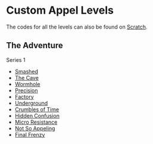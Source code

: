 # Custom Appel Levels

The codes for all the levels can also be found on [Scratch](https://scratch.mit.edu/projects/467369291/).


## The Adventure
Series 1

- [Smashed](Series%201%20–%20The%20Adventure/Smashed)
- [The Cave](Series%201%20–%20The%20Adventure/The%20Cave)
- [Wormhole](Series%201%20–%20The%20Adventure/Wormhole)
- [Precision](Series%201%20–%20The%20Adventure/Precision)
- [Factory](Series%201%20–%20The%20Adventure/Factory)
- [Underground](Series%201%20–%20The%20Adventure/Underground)
- [Crumbles of Time](Series%201%20–%20The%20Adventure/Crumbles%20of%20Time)
- [Hidden Confusion](Series%201%20–%20The%20Adventure/Hidden%20Confusion)
- [Micro Resistance](Series%201%20–%20The%20Adventure/Micro%20Resistance)
- [Not So Appeling](Series%201%20–%20The%20Adventure/Not%20So%20Appeling)
- [Final Frenzy](Series%201%20–%20The%20Adventure/Final%20Frenzy)
